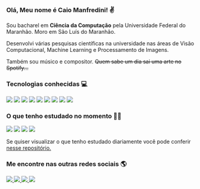 ### Olá, Meu nome é Caio Manfredini! ✌️

Sou bacharel em **Ciência da Computação** pela Universidade Federal do Maranhão. Moro em São Luís do Maranhão.

Desenvolvi várias pesquisas científicas na universidade nas áreas de Visão Computacional, Machine Learning e Processamento de Imagens. 

Também sou músico e compositor. ~~Quem sabe um dia sai uma arte no Spotify...~~

### Tecnologias conhecidas 💻
<img src='https://img.shields.io/badge/Python-20232A?style=for-the-badge&logo=python&logoColor=3776AB'> <img src='https://img.shields.io/badge/Flask-20232A?style=for-the-badge&logo=flask&logoColor=white'> <img src='https://img.shields.io/badge/HTML5-20232A?style=for-the-badge&logo=html5&logoColor=E34F26'> <img src='https://img.shields.io/badge/CSS3-20232A?style=for-the-badge&logo=css3&logoColor=1572B6'> <img src='https://img.shields.io/badge/JavaScript-20232A?style=for-the-badge&logo=javascript&logoColor=F7DF1E'> <img src='https://img.shields.io/badge/Node.js-20232A?style=for-the-badge&logo=nodedotjs&logoColor=339933'> <img src='https://img.shields.io/badge/npm-20232A?style=for-the-badge&logo=npm&logoColor=CB3837'> <img src='https://img.shields.io/badge/Express.js-20232A?style=for-the-badge&logo=express&logoColor=white'> <img src='https://img.shields.io/badge/React-20232A?style=for-the-badge&logo=react&logoColor=61DAFB'> 

### O que tenho estudado no momento 👨‍💻

<img src='https://img.shields.io/badge/JavaScript-20232A?style=for-the-badge&logo=javascript&logoColor=F7DF1E'> <img src='https://img.shields.io/badge/Node.js-20232A?style=for-the-badge&logo=nodedotjs&logoColor=339933'> <img src='https://img.shields.io/badge/React-20232A?style=for-the-badge&logo=react&logoColor=61DAFB'> <img src='https://img.shields.io/badge/Django-20232A?style=for-the-badge&logo=django&logoColor=white'>

Se quiser visualizar o que tenho estudado diariamente você pode conferir [nesse repositório.](https://github.com/cmanfeed/blue-edtasks-m3)

### Me encontre nas outras redes sociais 🌎

<a href='https://www.linkedin.com/in/caio-manfredini/'>
  <img src='https://img.shields.io/badge/LinkedIn-20232A?style=for-the-badge&logo=linkedin&logoColor=0077B5'>
</a>

<a href='https://www.instagram.com/cmanfeed/?hl=pt-br'>
  <img src='https://img.shields.io/badge/Instagram-20232A?style=for-the-badge&logo=instagram&logoColor=E4405F'>
</a>

<a href='https://www.facebook.com/caio.manfredini/'>
  <img src='https://img.shields.io/badge/Facebook-20232A?style=for-the-badge&logo=facebook&logoColor=1877F2'>
</a>

<a href='https://www.kaggle.com/caiomanfredini/'>
  <img src='https://img.shields.io/badge/Kaggle-20232A?style=for-the-badge&logo=Kaggle&logoColor=20BEFF'>
</a>
